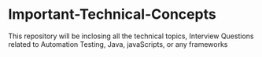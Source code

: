 # Important-Technical-Concepts
This repository will be inclosing all the technical topics, Interview Questions related to Automation Testing, Java, javaScripts, or any frameworks
